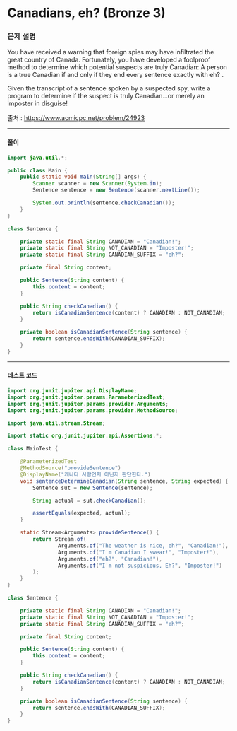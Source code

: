 # Canadians, eh? (Bronze 3)

### 문제 설명

You have received a warning that foreign spies may have infiltrated the great country of Canada. Fortunately, you have developed a foolproof method to determine which potential suspects are truly Canadian: A person is a true Canadian if and only if they end every sentence exactly with eh? .

Given the transcript of a sentence spoken by a suspected spy, write a program to determine if the suspect is truly Canadian…or merely an imposter in disguise!

출처 : https://www.acmicpc.net/problem/24923

---

#### 풀이
~~~java
import java.util.*;

public class Main {
    public static void main(String[] args) {
        Scanner scanner = new Scanner(System.in);
        Sentence sentence = new Sentence(scanner.nextLine());

        System.out.println(sentence.checkCanadian());
    }
}

class Sentence {

    private static final String CANADIAN = "Canadian!";
    private static final String NOT_CANADIAN = "Imposter!";
    private static final String CANADIAN_SUFFIX = "eh?";

    private final String content;

    public Sentence(String content) {
        this.content = content;
    }

    public String checkCanadian() {
        return isCanadianSentence(content) ? CANADIAN : NOT_CANADIAN;
    }

    private boolean isCanadianSentence(String sentence) {
        return sentence.endsWith(CANADIAN_SUFFIX);
    }
}
~~~

---

#### 테스트 코드
~~~java
import org.junit.jupiter.api.DisplayName;
import org.junit.jupiter.params.ParameterizedTest;
import org.junit.jupiter.params.provider.Arguments;
import org.junit.jupiter.params.provider.MethodSource;

import java.util.stream.Stream;

import static org.junit.jupiter.api.Assertions.*;

class MainTest {

    @ParameterizedTest
    @MethodSource("provideSentence")
    @DisplayName("캐나다 사람인지 아닌지 판단한다.")
    void sentenceDetermineCanadian(String sentence, String expected) {
        Sentence sut = new Sentence(sentence);

        String actual = sut.checkCanadian();

        assertEquals(expected, actual);
    }

    static Stream<Arguments> provideSentence() {
        return Stream.of(
                Arguments.of("The weather is nice, eh?", "Canadian!"),
                Arguments.of("I'm Canadian I swear!", "Imposter!"),
                Arguments.of("eh?", "Canadian!"),
                Arguments.of("I'm not suspicious, Eh?", "Imposter!")
        );
    }
}

class Sentence {

    private static final String CANADIAN = "Canadian!";
    private static final String NOT_CANADIAN = "Imposter!";
    private static final String CANADIAN_SUFFIX = "eh?";

    private final String content;

    public Sentence(String content) {
        this.content = content;
    }

    public String checkCanadian() {
        return isCanadianSentence(content) ? CANADIAN : NOT_CANADIAN;
    }

    private boolean isCanadianSentence(String sentence) {
        return sentence.endsWith(CANADIAN_SUFFIX);
    }
}
~~~
